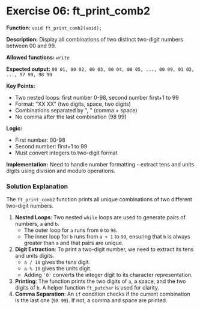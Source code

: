 # Exercise 06: ft_print_comb2

**Function:** `void ft_print_comb2(void);`

**Description:** Display all combinations of two distinct two-digit numbers between 00 and 99.

**Allowed functions:** `write`

**Expected output:** `00 01, 00 02, 00 03, 00 04, 00 05, ..., 00 99, 01 02, ..., 97 99, 98 99`

**Key Points:**
- Two nested loops: first number 0-98, second number first+1 to 99
- Format: "XX XX" (two digits, space, two digits)
- Combinations separated by ", " (comma + space)
- No comma after the last combination (98 99)

**Logic:**
- First number: 00-98
- Second number: first+1 to 99
- Must convert integers to two-digit format

**Implementation:** Need to handle number formatting - extract tens and units digits using division and modulo operations.

### Solution Explanation

The `ft_print_comb2` function prints all unique combinations of two different two-digit numbers.

1.  **Nested Loops**: Two nested `while` loops are used to generate pairs of numbers, `a` and `b`.
    *   The outer loop for `a` runs from `0` to `98`.
    *   The inner loop for `b` runs from `a + 1` to `99`, ensuring that `b` is always greater than `a` and that pairs are unique.
2.  **Digit Extraction**: To print a two-digit number, we need to extract its tens and units digits.
    *   `a / 10` gives the tens digit.
    *   `a % 10` gives the units digit.
    *   Adding `'0'` converts the integer digit to its character representation.
3.  **Printing**: The function prints the two digits of `a`, a space, and the two digits of `b`. A helper function `ft_putchar` is used for clarity.
4.  **Comma Separation**: An `if` condition checks if the current combination is the last one (`98 99`). If not, a comma and space are printed.